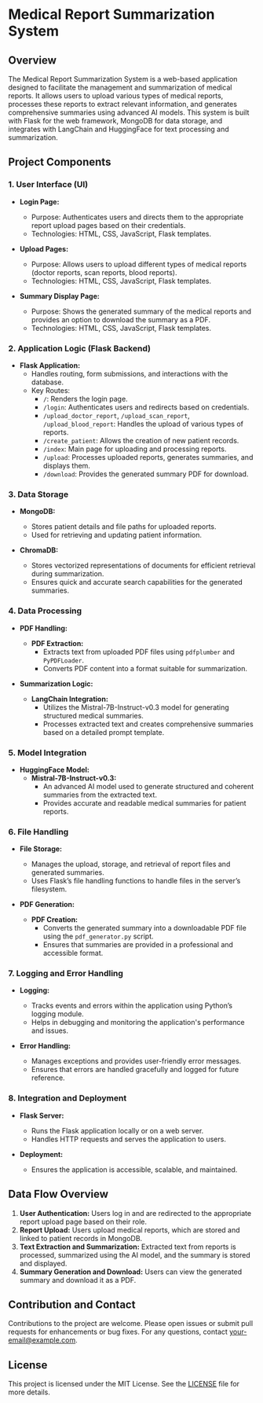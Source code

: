 # Medical Report Summarization System

## Overview

The Medical Report Summarization System is a web-based application designed to facilitate the management and summarization of medical reports. It allows users to upload various types of medical reports, processes these reports to extract relevant information, and generates comprehensive summaries using advanced AI models. This system is built with Flask for the web framework, MongoDB for data storage, and integrates with LangChain and HuggingFace for text processing and summarization.

## Project Components

### 1. User Interface (UI)

- **Login Page:** 
  - Purpose: Authenticates users and directs them to the appropriate report upload pages based on their credentials.
  - Technologies: HTML, CSS, JavaScript, Flask templates.

- **Upload Pages:** 
  - Purpose: Allows users to upload different types of medical reports (doctor reports, scan reports, blood reports).
  - Technologies: HTML, CSS, JavaScript, Flask templates.

- **Summary Display Page:** 
  - Purpose: Shows the generated summary of the medical reports and provides an option to download the summary as a PDF.
  - Technologies: HTML, CSS, JavaScript, Flask templates.

### 2. Application Logic (Flask Backend)

- **Flask Application:**
  - Handles routing, form submissions, and interactions with the database.
  - Key Routes:
    - `/`: Renders the login page.
    - `/login`: Authenticates users and redirects based on credentials.
    - `/upload_doctor_report`, `/upload_scan_report`, `/upload_blood_report`: Handles the upload of various types of reports.
    - `/create_patient`: Allows the creation of new patient records.
    - `/index`: Main page for uploading and processing reports.
    - `/upload`: Processes uploaded reports, generates summaries, and displays them.
    - `/download`: Provides the generated summary PDF for download.

### 3. Data Storage

- **MongoDB:**
  - Stores patient details and file paths for uploaded reports.
  - Used for retrieving and updating patient information.

- **ChromaDB:**
  - Stores vectorized representations of documents for efficient retrieval during summarization.
  - Ensures quick and accurate search capabilities for the generated summaries.

### 4. Data Processing

- **PDF Handling:**
  - **PDF Extraction:** 
    - Extracts text from uploaded PDF files using `pdfplumber` and `PyPDFLoader`.
    - Converts PDF content into a format suitable for summarization.

- **Summarization Logic:**
  - **LangChain Integration:**
    - Utilizes the Mistral-7B-Instruct-v0.3 model for generating structured medical summaries.
    - Processes extracted text and creates comprehensive summaries based on a detailed prompt template.

### 5. Model Integration

- **HuggingFace Model:**
  - **Mistral-7B-Instruct-v0.3:** 
    - An advanced AI model used to generate structured and coherent summaries from the extracted text.
    - Provides accurate and readable medical summaries for patient reports.

### 6. File Handling

- **File Storage:**
  - Manages the upload, storage, and retrieval of report files and generated summaries.
  - Uses Flask’s file handling functions to handle files in the server’s filesystem.

- **PDF Generation:**
  - **PDF Creation:**
    - Converts the generated summary into a downloadable PDF file using the `pdf_generator.py` script.
    - Ensures that summaries are provided in a professional and accessible format.

### 7. Logging and Error Handling

- **Logging:**
  - Tracks events and errors within the application using Python’s logging module.
  - Helps in debugging and monitoring the application's performance and issues.

- **Error Handling:**
  - Manages exceptions and provides user-friendly error messages.
  - Ensures that errors are handled gracefully and logged for future reference.

### 8. Integration and Deployment

- **Flask Server:**
  - Runs the Flask application locally or on a web server.
  - Handles HTTP requests and serves the application to users.

- **Deployment:**
  - Ensures the application is accessible, scalable, and maintained.
  

## Data Flow Overview

1. **User Authentication:** Users log in and are redirected to the appropriate report upload page based on their role.
2. **Report Upload:** Users upload medical reports, which are stored and linked to patient records in MongoDB.
3. **Text Extraction and Summarization:** Extracted text from reports is processed, summarized using the AI model, and the summary is stored and displayed.
4. **Summary Generation and Download:** Users can view the generated summary and download it as a PDF.

## Contribution and Contact

Contributions to the project are welcome. Please open issues or submit pull requests for enhancements or bug fixes. For any questions, contact [your-email@example.com](mailto:your-email@example.com).

## License

This project is licensed under the MIT License. See the [LICENSE](LICENSE) file for more details.


